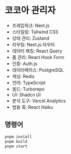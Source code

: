 # 코코아 관리자

- 프레임워크: Next.js
- 스타일링: Tailwind CSS
- 상태 관리: Zustand
- 라우팅: Next.js 라우터
- 데이터 패칭: React Query
- 폼 관리: React Hook Form
- 인증: Auth.js
- 데이터베이스: PostgreSQL
- 캐싱: Redis
- 언어: TypeScript 
- 빌드: Turborepo
- UI: Shadcn UI
- 분석 도구: Vercel Analytics
- 범용 훅: React Haiku

## 명령어

```bash
pnpm install
pnpm build
pnpm start
```